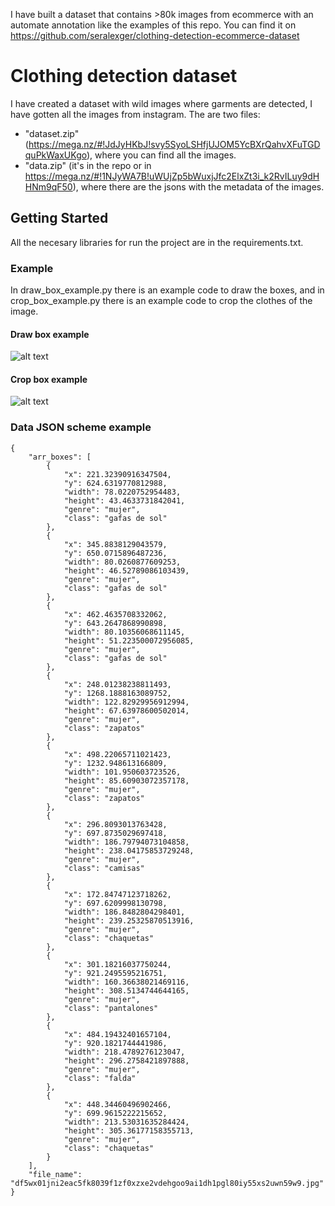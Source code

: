 I have built a dataset that contains >80k images from ecommerce with an automate annotation like the examples of this repo. You can find it on https://github.com/seralexger/clothing-detection-ecommerce-dataset

# Clothing detection dataset

I have created a dataset with wild images where garments are detected, I have gotten all the images from instagram. The are two files:

- "dataset.zip" (https://mega.nz/#!JdJyHKbJ!svy5SyoLSHfjUJOM5YcBXrQahvXFuTGDquPkWaxUKgo), where you can find all the images.
- "data.zip" (it's in the repo or in https://mega.nz/#!1NJyWA7B!uWUjZp5bWuxjJfc2ElxZt3i_k2RvILuy9dHHNm9qF50), where there are the jsons with the metadata of the images. 

## Getting Started

All the necesary libraries for run the project are in the requirements.txt.

### Example

In draw_box_example.py there is an example code to draw the boxes, and in crop_box_example.py there is an example code to crop the clothes of the image.


#### Draw box example

![alt text](https://raw.githubusercontent.com/seralexger/clothing-detection-dataset/master/readme_images/img_draw_example.png)

#### Crop box example

![alt text](https://raw.githubusercontent.com/seralexger/clothing-detection-dataset/master/readme_images/img_crop_example.png)


### Data JSON scheme example

```
{
    "arr_boxes": [
        {
            "x": 221.32390916347504,
            "y": 624.6319770812988,
            "width": 78.0220752954483,
            "height": 43.4633731842041,
            "genre": "mujer",
            "class": "gafas de sol"
        },
        {
            "x": 345.8838129043579,
            "y": 650.0715896487236,
            "width": 80.0260877609253,
            "height": 46.52789086103439,
            "genre": "mujer",
            "class": "gafas de sol"
        },
        {
            "x": 462.4635708332062,
            "y": 643.2647868990898,
            "width": 80.10356068611145,
            "height": 51.223500072956085,
            "genre": "mujer",
            "class": "gafas de sol"
        },
        {
            "x": 248.01238238811493,
            "y": 1268.1888163089752,
            "width": 122.82929956912994,
            "height": 67.63978600502014,
            "genre": "mujer",
            "class": "zapatos"
        },
        {
            "x": 498.22065711021423,
            "y": 1232.948613166809,
            "width": 101.950603723526,
            "height": 85.60903072357178,
            "genre": "mujer",
            "class": "zapatos"
        },
        {
            "x": 296.8093013763428,
            "y": 697.8735029697418,
            "width": 186.79794073104858,
            "height": 238.04175853729248,
            "genre": "mujer",
            "class": "camisas"
        },
        {
            "x": 172.84747123718262,
            "y": 697.6209998130798,
            "width": 186.8482804298401,
            "height": 239.25325870513916,
            "genre": "mujer",
            "class": "chaquetas"
        },
        {
            "x": 301.18216037750244,
            "y": 921.2495595216751,
            "width": 160.36638021469116,
            "height": 308.5134744644165,
            "genre": "mujer",
            "class": "pantalones"
        },
        {
            "x": 484.19432401657104,
            "y": 920.1821744441986,
            "width": 218.4789276123047,
            "height": 296.2758421897888,
            "genre": "mujer",
            "class": "falda"
        },
        {
            "x": 448.34460496902466,
            "y": 699.9615222215652,
            "width": 213.53031635284424,
            "height": 305.36177158355713,
            "genre": "mujer",
            "class": "chaquetas"
        }
    ],
    "file_name": "df5wx01jni2eac5fk8039f1zf0xzxe2vdehgoo9ai1dh1pgl80iy55xs2uwn59w9.jpg"
}
```
